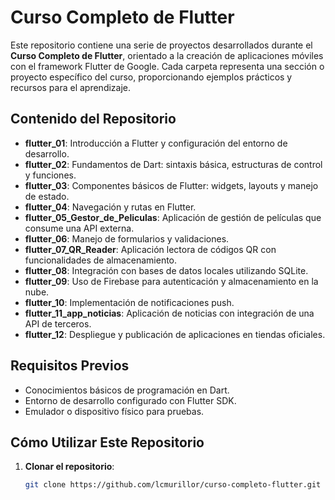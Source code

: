 # Curso Completo de Flutter

Este repositorio contiene una serie de proyectos desarrollados durante el **Curso Completo de Flutter**, orientado a la creación de aplicaciones móviles con el framework Flutter de Google. Cada carpeta representa una sección o proyecto específico del curso, proporcionando ejemplos prácticos y recursos para el aprendizaje.

## Contenido del Repositorio

- **flutter_01**: Introducción a Flutter y configuración del entorno de desarrollo.
- **flutter_02**: Fundamentos de Dart: sintaxis básica, estructuras de control y funciones.
- **flutter_03**: Componentes básicos de Flutter: widgets, layouts y manejo de estado.
- **flutter_04**: Navegación y rutas en Flutter.
- **flutter_05_Gestor_de_Peliculas**: Aplicación de gestión de películas que consume una API externa.
- **flutter_06**: Manejo de formularios y validaciones.
- **flutter_07_QR_Reader**: Aplicación lectora de códigos QR con funcionalidades de almacenamiento.
- **flutter_08**: Integración con bases de datos locales utilizando SQLite.
- **flutter_09**: Uso de Firebase para autenticación y almacenamiento en la nube.
- **flutter_10**: Implementación de notificaciones push.
- **flutter_11_app_noticias**: Aplicación de noticias con integración de una API de terceros.
- **flutter_12**: Despliegue y publicación de aplicaciones en tiendas oficiales.

## Requisitos Previos

- Conocimientos básicos de programación en Dart.
- Entorno de desarrollo configurado con Flutter SDK.
- Emulador o dispositivo físico para pruebas.

## Cómo Utilizar Este Repositorio

1. **Clonar el repositorio**:
   ```bash
   git clone https://github.com/lcmurillor/curso-completo-flutter.git
